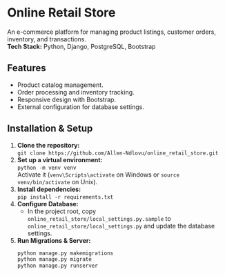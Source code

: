 # Online Retail Store

An e-commerce platform for managing product listings, customer orders, inventory, and transactions.  
**Tech Stack:** Python, Django, PostgreSQL, Bootstrap

## Features
- Product catalog management.
- Order processing and inventory tracking.
- Responsive design with Bootstrap.
- External configuration for database settings.

## Installation & Setup
1. **Clone the repository:**  
   `git clone https://github.com/Allen-Ndlovu/online_retail_store.git`
2. **Set up a virtual environment:**  
   `python -m venv venv`  
   Activate it (`venv\Scripts\activate` on Windows or `source venv/bin/activate` on Unix).
3. **Install dependencies:**  
   `pip install -r requirements.txt`
4. **Configure Database:**  
   - In the project root, copy `online_retail_store/local_settings.py.sample` to `online_retail_store/local_settings.py` and update the database settings.
5. **Run Migrations & Server:**  
   ```bash
   python manage.py makemigrations
   python manage.py migrate
   python manage.py runserver
